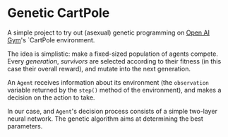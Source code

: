 # Genetic CartPole

A simple project to try out (asexual) genetic programming on 
[Open AI Gym](https://gym.openai.com/docs/)'s `CartPole
environment.

The idea is simplistic: make a fixed-sized population of agents compete. 
Every _generation_, _survivors_ are selected according to their fitness 
(in this case their overall reward), and mutate into the next generation.

An `Agent` receives information about its environment (the `observation` variable
returned by the `step()` method of the environment), and makes a decision on the 
action to take.

In our case, and `Agent`'s decision process consists of a simple two-layer 
neural network. The genetic algorithm aims at determining the best parameters.